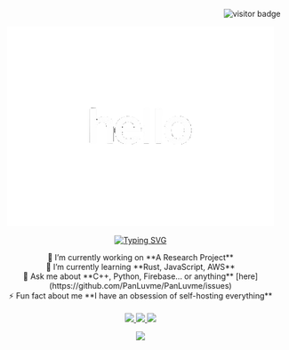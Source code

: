 <div align="right">

  ![visitor badge](https://visitor-badge.laobi.icu/badge?page_id=PanLuvme.visitor-badge)

</div>

<div align="center">

  <img src="hello-animated.gif">

</div>

<div align="center">

  [![Typing SVG](https://readme-typing-svg.demolab.com/?lines=Alejandro+Avina+Fernandez)](https://git.io/typing-svg)

</div>

<div align="center">
  🔭 I’m currently working on **A Research Project**
  <br>
  🌱 I’m currently learning **Rust, JavaScript, AWS**
  <br>
  💬 Ask me about **C++, Python, Firebase... or anything** [here](https://github.com/PanLuvme/PanLuvme/issues)
  <br>
  ⚡ Fun fact about me **I have an obsession of self-hosting everything**
</div>

<br>

<div align="center">

  <a href="mailto:alex.avina1212@gmail.com">
    <img src="https://img.shields.io/badge/Gmail-333333?style=for-the-badge&logo=gmail&logoColor=red" />
  </a>
  <a href="https://linkedin.com/in/alex-avina" target="_blank">
    <img src="https://img.shields.io/badge/LinkedIn-0077B5?style=for-the-badge&logo=linkedin&logoColor=white" target="_blank" />
  </a>
  <a href="https://panluvme.github.io" target="_blank">
    <img src="https://img.shields.io/badge/Portfolio-FF5722?style=for-the-badge&logo=todoist&logoColor=white" target="_blank" />
  </a>

</div>

<p align="center">

  <a href="https://skillicons.dev">
    <img src="https://skillicons.dev/icons?i=git,kubernetes,docker,c,vim" />
  </a>

</p>
